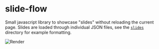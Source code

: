 # slide-flow

Small javascript library to showcase "slides" without reloading the current page.  Slides are loaded through individual JSON files, see the [`slides`](https://github.com/ConstantinoSchillebeeckx/slide-flow/tree/master/slides) directory for example formatting.

![Render](https://rawgit.com/ConstantinoSchillebeeckx/slide-flow/master/ss.png "ss")
